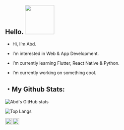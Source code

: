  ## Hello. <a href="https://www.arstiae.com/"><img src="https://distok.top/stickers/754103543786504244/754108890559283200.gif" width="94px"></a> 
 
- Hi, I’m Abd.

- I’m interested in Web & App Development.
 
- I’m currently learning Flutter, React Native & Python.

- I’m currently working on something cool.

 ## ・My Github Stats:
 
![Abd's GitHub stats](https://github-readme-stats.vercel.app/api?username=abd-ar)

![Top Langs](https://github-readme-stats.vercel.app/api/top-langs/?username=abd-ar)

<a href="https://twitter.com/abd_ink">
  <img align="left" alt="Anurag Hazra | Twitter" width="21px" src="https://cdn.discordapp.com/attachments/730377109301756024/868494812075135046/icons8-twitter-96.png" />
</a>
<a href="https://discord.gg/rdm2wJs">
  <img align="left" alt="Abd's Discord" width="21px" src="https://discord.com/assets/3437c10597c1526c3dbd98c737c2bcae.svg" />
</a>

<br />
<br />
